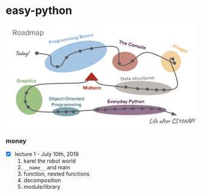 # easy-python


<img src='./road_map.png' width="600" />


### money

- [x] lecture 1 - July 10th, 2019
  1. karel the robot world
  2. `__name__` and main
  2. function, nested functions
  3. decomposition
  4. module/library
